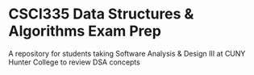 # CSCI335 Data Structures & Algorithms Exam Prep 
A repository for students taking Software Analysis &amp; Design III at CUNY Hunter College to review DSA concepts
